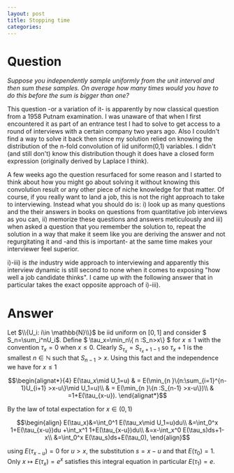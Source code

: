 ```yaml
---
layout: post
title: Stopping time
categories:
---
```


# Question

*Suppose you  independently  sample uniformly from the unit interval and then sum these samples. On average how many times would you have to do this before the sum is  bigger than one?*

This question -or a variation of it- is apparently by now classical question from a 1958 Putnam examination. I was unaware of that when I first encountered it as part of  an entrance test I had to solve to get access to a round of interviews with a certain company two years ago. Also I couldn't find a way to solve it back then since my solution relied on knowing the distribution of the n-fold convolution of iid uniform(0,1) variables.  I didn't (and still don't) know this distribution though it does have a closed form expression (originally derived by Laplace I think).      

A few weeks ago the question resurfaced for some reason and I started to think  about how you might go about solving it without knowing this convolution result or any other piece of niche knowledge for that matter.
Of course, if you really want to land a job, this is not the right approach to take to interviewing. Instead what you should do is: i) look up as many questions and the their answers in books on questions from quantitative job interviews as you can, ii) memorize  these questions and answers meticulously  and iii) when asked a question that you remember the solution to, repeat the solution in a way that make it seem like you are deriving the answer and not regurgitating it and -and this is important- at the same time makes your interviewer feel superior.

i)-iii) is *the* industry wide approach to interviewing and apparently this interview dynamic is still second to none when it comes to exposing "how well a job candidate thinks". I came up with the following answer that in particular takes the exact opposite approach of i)-iii).

# Answer

Let $\\{U_i: i\in \mathbb{N}\\}$ be iid uniform on $[0,1 ]$ and consider $ S_n=\sum_i^nU_i$. Define $ \tau_x=\min_n\\{ n :S_n>x\\} $ for $x\leq 1$ with the convention $\tau_x=0$ when $x\leq0$.
Clearly $S_{\tau_x}=S_{\tau_x+1 -1}$ so  $\tau_x+1$ is the smallest $n\in \mathbb{N}$ such that $S_{n-1}>x$. Using this fact and the independence we have   for $x\leq1$

$$\begin{alignat*}{4}
  E(\tau_x\mid U_1=u)
&  =  E(\min_{n }\{n:\sum_{i=1}^{n-1}U_{i+1} >x-u\}\mid U_1=u)\\
 & =   E(\min_{n }\{n  :S_{n-1} >x-u\})\\
 &  =1+E(\tau_{x-u}).
\end{alignat*}$$

By the law of total expectation for $x\in (0,1)$

$$\begin{align}  E(\tau_x)&=\int_0^1 E(\tau_x\mid U_1=u)du\\
  &=\int_0^x 1+E(\tau_{x-u})du  +\int_x^1 1+E(\tau_{x-u})du\\
  &=x-\int_x^0 E(\tau_s)ds+1-x\\
  &=\int_0^x E(\tau_s)ds+E(\tau_0),
\end{align}$$

using $E(\tau_{x-u})=0$ for $u>x$, the substitution $s=x-u$ and that $E(\tau_0)=1$. Only $x \mapsto E(\tau_x)=e^{x}$ satisfies this integral equation in particular $E(\tau_1)=e$.
